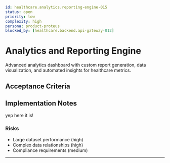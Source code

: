 ```yaml
id: healthcare.analytics.reporting-engine-015
status: open
priority: low
complexity: high
persona: product-proteus
blocked_by: [healthcare.backend.api-gateway-012]
```

# Analytics and Reporting Engine

Advanced analytics dashboard with custom report generation, data visualization, and automated insights for healthcare metrics.

## Acceptance Criteria

## Implementation Notes

yep here it is!

### Risks

- Large dataset performance (high)
- Complex data relationships (high)
- Compliance requirements (medium)

---
